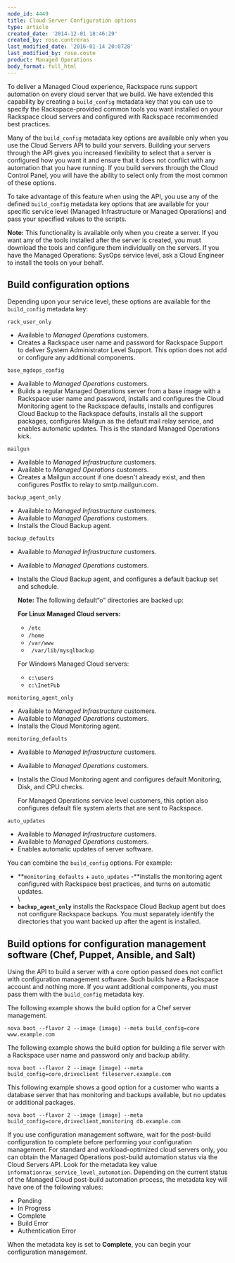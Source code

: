 ```yaml
---
node_id: 4449
title: Cloud Server Configuration options
type: article
created_date: '2014-12-01 18:46:29'
created_by: rose.contreras
last_modified_date: '2016-01-14 20:0728'
last_modified_by: rose.coste
product: Managed Operations
body_format: full_html
---
```


To deliver a Managed Cloud experience, Rackspace runs support automation
on every cloud server that we build. We have extended this capability by
creating a `build_config` metadata key that you can use to specify the
Rackspace-provided common tools you want installed on your Rackspace
cloud servers and configured with Rackspace recommended best practices.

Many of the `build_config` metadata key options are available only when
you use the Cloud Servers API to build your servers. Building your
servers through the API gives you increased flexibility to select that a
server is configured how you want it and ensure that it does not
conflict with any automation that you have running. If you build servers
through the Cloud Control Panel, you will have the ability to select
only from the most common of these options.

To take advantage of this feature when using the API, you use any of the
defined `build_config` metadata key options that are available for your
specific service level (Managed Infrastructure or Managed Operations)
and pass your specified values to the scripts.

**Note:** This functionality is available only when you create a server.
If you want any of the tools installed after the server is created, you
must download the tools and configure them individually on the servers.
If you have the Managed Operations: SysOps service level, ask a Cloud
Engineer to install the tools on your behalf.

Build configuration options
---------------------------

Depending upon your service level, these options are available for the
`build_config` metadata key:

`rack_user_only`

-   Available to *Managed Operations* customers.
-   Creates a Rackspace user name and password for Rackspace Support to
    deliver System Administrator Level Support. This option does not add
    or configure any additional components.

`base_mgdops_config`

-   Available to *Managed Operations* customers.
-   Builds a regular Managed Operations server from a base image with a
    Rackspace user name and password, installs and configures the Cloud
    Monitoring agent to the Rackspace defaults, installs and configures
    Cloud Backup to the Rackspace defaults, installs all the support
    packages, configures Mailgun as the default mail relay service, and
    enables automatic updates. This is the standard Managed Operations
    kick.

`mailgun`

-   Available to *Managed Infrastructure* customers.
-   Available to *Managed Operations* customers.
-   Creates a Mailgun account if one doesn't already exist, and then
    configures Postfix to relay to smtp.mailgun.com.

`backup_agent_only`

-   Available to *Managed Infrastructure* customers.
-   Available to *Managed Operations* customers.
-   Installs the Cloud Backup agent.

`backup_defaults`

-   Available to *Managed Infrastructure* customers.
-   Available to *Managed Operations* customers.
-   Installs the Cloud Backup agent, and configures a default backup set
    and schedule.

    **Note:** The following default&ldquo;o&rdquo; directories are backed up:

    **For Linux Managed Cloud servers:**

    -   `/etc`
    -   `/home`
    -   `/var/www`
    -   ` /var/lib/mysqlbackup`

    For Windows Managed Cloud servers:

    -   `c:\users`
    -   `c:\InetPub`

`monitoring_agent_only`

-   Available to *Managed Infrastructure* customers.
-   Available to *Managed Operations* customers.
-   Installs the Cloud Monitoring agent.

`monitoring_defaults`

-   Available to *Managed Infrastructure* customers.
-   Available to *Managed Operations* customers.
-   Installs the Cloud Monitoring agent and configures default
    Monitoring, Disk, and CPU checks.

    For Managed Operations service level customers, this option also
    configures default file system alerts that are sent to Rackspace.

`auto_updates`

-   Available to *Managed Infrastructure* customers.
-   Available to *Managed Operations* customers.
-   Enables automatic updates of server software.

You can combine the `build_config` options. For example:

-   **`monitoring_defaults` + `auto_updates` -**installs the monitoring
    agent configured with Rackspace best practices, and turns on
    automatic updates.\
    \
-   **`backup_agent_only`** installs the Rackspace Cloud Backup agent
    but does not configure Rackspace backups. You must separately
    identify the directories that you want backed up after the agent is
    installed.

Build options for configuration management software (Chef, Puppet, Ansible, and Salt)
-------------------------------------------------------------------------------------

Using the API to build a server with a core option passed does not
conflict with configuration management software. Such builds have a
Rackspace account and nothing more. If you want additional components,
you must pass them with the `build_config` metadata key.

The following example shows the build option for a Chef server
management.

    nova boot --flavor 2 --image [image] --meta build_config=core www.example.com

The following example shows the build option for building a file server
with a Rackspace user name and password only and backup ability.

    nova boot --flavor 2 --image [image] --meta build_config=core,driveclient fileserver.example.com

This following example shows a good option for a customer who wants a
database server that has monitoring and backups available, but no
updates or additional packages.

    nova boot --flavor 2 --image [image] --meta build_config=core,driveclient,monitoring db.example.com

If you use configuration management software, wait for the post-build
configuration to complete before performing your configuration
management. For standard and workload-optimized cloud servers only, you
can obtain the Managed Operations post-build automation status via the
Cloud Servers API. Look for the metadata key value
`informationrax_service_level_automation`. Depending on the current
status of the Managed Cloud post-build automation process, the metadata
key will have one of the following values:

-   Pending
-   In Progress
-   Complete
-   Build Error
-   Authentication Error

When the metadata key is set to **Complete**, you can begin your
configuration management.

 

